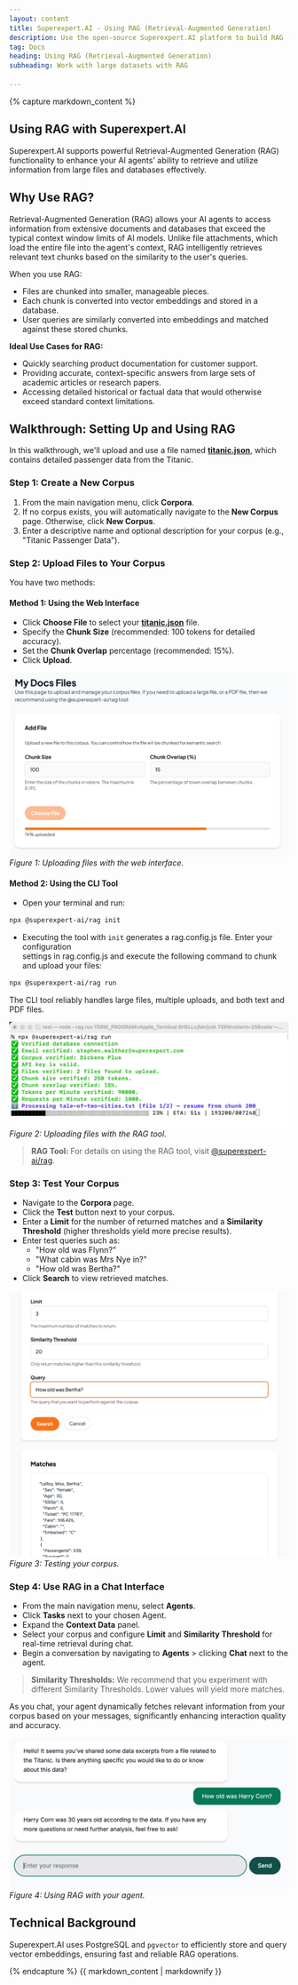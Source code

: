 ```yaml
---
layout: content
title: Superexpert.AI - Using RAG (Retrieval-Augmented Generation)
description: Use the open-source Superexpert.AI platform to build RAG (Retrieval-Augmented Generation) web apps for free.
tag: Docs
heading: Using RAG (Retrieval-Augmented Generation)
subheading: Work with large datasets with RAG

---
```

<article>
{% capture markdown_content %}

# Using RAG with Superexpert.AI

Superexpert.AI supports powerful Retrieval-Augmented Generation (RAG) functionality to enhance your AI agents' ability to retrieve and utilize information from large files and databases effectively.

## Why Use RAG?

Retrieval-Augmented Generation (RAG) allows your AI agents to access information from extensive documents and databases that exceed the typical context window limits of AI models. Unlike file attachments, which load the entire file into the agent's context, RAG intelligently retrieves relevant text chunks based on the similarity to the user's queries.

When you use RAG:
- Files are chunked into smaller, manageable pieces.
- Each chunk is converted into vector embeddings and stored in a database.
- User queries are similarly converted into embeddings and matched against these stored chunks.

**Ideal Use Cases for RAG:**
- Quickly searching product documentation for customer support.
- Providing accurate, context-specific answers from large sets of academic articles or research papers.
- Accessing detailed historical or factual data that would otherwise exceed standard context limitations.

## Walkthrough: Setting Up and Using RAG

In this walkthrough, we'll upload and use a file named **[titanic.json](./titanic.json)**, which contains detailed passenger data from the Titanic.

### Step 1: Create a New Corpus

1. From the main navigation menu, click **Corpora**.
2. If no corpus exists, you will automatically navigate to the **New Corpus** page. Otherwise, click **New Corpus**.
3. Enter a descriptive name and optional description for your corpus (e.g., "Titanic Passenger Data").

### Step 2: Upload Files to Your Corpus

You have two methods:

#### Method 1: Using the Web Interface
- Click **Choose File** to select your **[titanic.json](./titanic.json)** file.
- Specify the **Chunk Size** (recommended: 100 tokens for detailed accuracy).
- Set the **Chunk Overlap** percentage (recommended: 15%).
- Click **Upload**.

![Web Interface](web-upload.png)
*Figure 1: Uploading files with the web interface.*

#### Method 2: Using the CLI Tool
- Open your terminal and run:
```bash
npx @superexpert-ai/rag init
```
- Executing the tool with `init` generates a rag.config.js file. Enter your configuration    
settings in rag.config.js and execute the following command to chunk and upload your files:
```bash
npx @superexpert-ai/rag run
```

The CLI tool reliably handles large files, multiple uploads, and both text and PDF files.

![RAG Tool](cli-upload.png)
*Figure 2: Uploading files with the RAG tool.*

> **RAG Tool:** For details on using the RAG tool, visit [@superexpert-ai/rag](https://www.npmjs.com/package/@superexpert-ai/rag).


### Step 3: Test Your Corpus

- Navigate to the **Corpora** page.
- Click the **Test** button next to your corpus.
- Enter a **Limit** for the number of returned matches and a **Similarity Threshold** (higher thresholds yield more precise results).
- Enter test queries such as:
  - "How old was Flynn?"
  - "What cabin was Mrs Nye in?"
  - "How old was Bertha?"
- Click **Search** to view retrieved matches.

![Test Corpus](test-corpus.png)
*Figure 3: Testing your corpus.*

### Step 4: Use RAG in a Chat Interface

- From the main navigation menu, select **Agents**.
- Click **Tasks** next to your chosen Agent.
- Expand the **Context Data** panel.
- Select your corpus and configure **Limit** and **Similarity Threshold** for real-time retrieval during chat.
- Begin a conversation by navigating to **Agents** > clicking **Chat** next to the agent.

> **Similarity Thresholds:** We recommend that you experiment with different Similarity Thresholds. Lower values will 
yield more matches.

As you chat, your agent dynamically fetches relevant information from your corpus based on your messages, significantly enhancing interaction quality and accuracy.

![Chat](chat.png)
*Figure 4: Using RAG with your agent.*

## Technical Background

Superexpert.AI uses PostgreSQL and `pgvector` to efficiently store and query vector embeddings, ensuring fast and reliable RAG operations.


{% endcapture %}
{{ markdown_content | markdownify }}

</article>